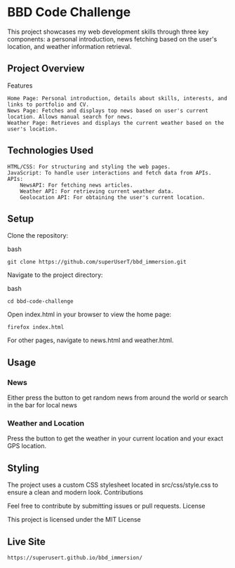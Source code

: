 # BBD Code Challenge

This project showcases my web development skills through three key components: a personal introduction, news fetching based on the user's location, and weather information retrieval.

## Project Overview

Features

    Home Page: Personal introduction, details about skills, interests, and links to portfolio and CV.
    News Page: Fetches and displays top news based on user's current location. Allows manual search for news.
    Weather Page: Retrieves and displays the current weather based on the user's location.

## Technologies Used

    HTML/CSS: For structuring and styling the web pages.
    JavaScript: To handle user interactions and fetch data from APIs.
    APIs:
        NewsAPI: For fetching news articles.
        Weather API: For retrieving current weather data.
        Geolocation API: For obtaining the user's current location.

## Setup

Clone the repository:

bash

```
git clone https://github.com/superUserT/bbd_immersion.git
```

Navigate to the project directory:

bash

```
cd bbd-code-challenge
```

Open index.html in your browser to view the home page:

```
firefox index.html
```

For other pages, navigate to news.html and weather.html.

## Usage

### News

Either press the button to get random news from around the world or
search in the bar for local news

### Weather and Location

Press the button to get the weather in your current location and your exact GPS location.

## Styling

The project uses a custom CSS stylesheet located in src/css/style.css to ensure a clean and modern look.
Contributions

Feel free to contribute by submitting issues or pull requests.
License

This project is licensed under the MIT License

## Live Site

```
https://superusert.github.io/bbd_immersion/
```
